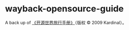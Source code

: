 # wayback-opensource-guide

A back up of [《开源世界旅行手册》](https://i.linuxtoy.org/docs/guide/)（版权 © 2009 Kardinal）。
